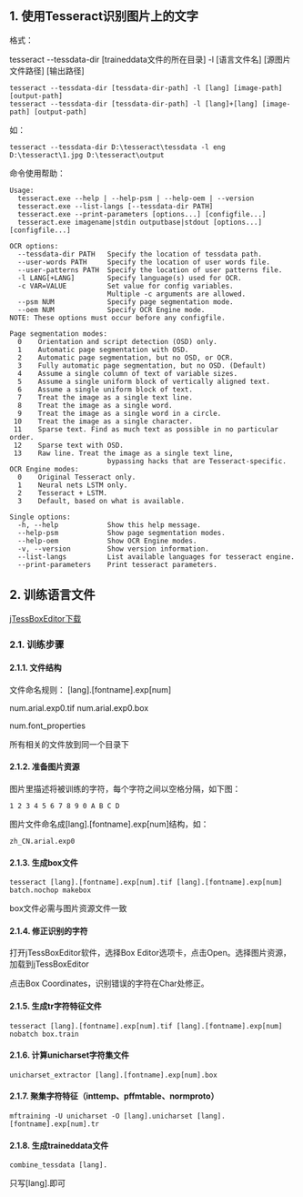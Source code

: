 
## 1. 使用Tesseract识别图片上的文字

格式：

tesseract --tessdata-dir [traineddata文件的所在目录] -l [语言文件名] [源图片文件路径] [输出路径]

    tesseract --tessdata-dir [tessdata-dir-path] -l [lang] [image-path] [output-path]
    tesseract --tessdata-dir [tessdata-dir-path] -l [lang]+[lang] [image-path] [output-path]

如：

    tesseract --tessdata-dir D:\tesseract\tessdata -l eng D:\tesseract\1.jpg D:\tesseract\output

命令使用帮助：

```
Usage:
  tesseract.exe --help | --help-psm | --help-oem | --version
  tesseract.exe --list-langs [--tessdata-dir PATH]
  tesseract.exe --print-parameters [options...] [configfile...]
  tesseract.exe imagename|stdin outputbase|stdout [options...] [configfile...]

OCR options:
  --tessdata-dir PATH   Specify the location of tessdata path.
  --user-words PATH     Specify the location of user words file.
  --user-patterns PATH  Specify the location of user patterns file.
  -l LANG[+LANG]        Specify language(s) used for OCR.
  -c VAR=VALUE          Set value for config variables.
                        Multiple -c arguments are allowed.
  --psm NUM             Specify page segmentation mode.
  --oem NUM             Specify OCR Engine mode.
NOTE: These options must occur before any configfile.

Page segmentation modes:
  0    Orientation and script detection (OSD) only.
  1    Automatic page segmentation with OSD.
  2    Automatic page segmentation, but no OSD, or OCR.
  3    Fully automatic page segmentation, but no OSD. (Default)
  4    Assume a single column of text of variable sizes.
  5    Assume a single uniform block of vertically aligned text.
  6    Assume a single uniform block of text.
  7    Treat the image as a single text line.
  8    Treat the image as a single word.
  9    Treat the image as a single word in a circle.
 10    Treat the image as a single character.
 11    Sparse text. Find as much text as possible in no particular order.
 12    Sparse text with OSD.
 13    Raw line. Treat the image as a single text line,
                        bypassing hacks that are Tesseract-specific.
OCR Engine modes:
  0    Original Tesseract only.
  1    Neural nets LSTM only.
  2    Tesseract + LSTM.
  3    Default, based on what is available.

Single options:
  -h, --help            Show this help message.
  --help-psm            Show page segmentation modes.
  --help-oem            Show OCR Engine modes.
  -v, --version         Show version information.
  --list-langs          List available languages for tesseract engine.
  --print-parameters    Print tesseract parameters.
```

## 2. 训练语言文件

[jTessBoxEditor下载](https://sourceforge.net/projects/vietocr/files/jTessBoxEditor/)

### 2.1. 训练步骤

#### 2.1.1. 文件结构

文件命名规则： [lang].[fontname].exp[num]

num.arial.exp0.tif
num.arial.exp0.box

num.font_properties

所有相关的文件放到同一个目录下

#### 2.1.2. 准备图片资源

图片里描述将被训练的字符，每个字符之间以空格分隔，如下图：

    1 2 3 4 5 6 7 8 9 0 A B C D

图片文件命名成[lang].[fontname].exp[num]结构，如：

    zh_CN.arial.exp0

#### 2.1.3. 生成box文件

    tesseract [lang].[fontname].exp[num].tif [lang].[fontname].exp[num] batch.nochop makebox

box文件必需与图片资源文件一致

#### 2.1.4. 修正识别的字符

打开jTessBoxEditor软件，选择Box Editor选项卡，点击Open。选择图片资源，加载到jTessBoxEditor

点击Box Coordinates，识别错误的字符在Char处修正。

#### 2.1.5. 生成tr字符特征文件

    tesseract [lang].[fontname].exp[num].tif [lang].[fontname].exp[num] nobatch box.train

#### 2.1.6. 计算unicharset字符集文件

    unicharset_extractor [lang].[fontname].exp[num].box

#### 2.1.7. 聚集字符特征（inttemp、pffmtable、normproto）

    mftraining -U unicharset -O [lang].unicharset [lang].[fontname].exp[num].tr

#### 2.1.8. 生成traineddata文件

    combine_tessdata [lang].

只写[lang].即可









